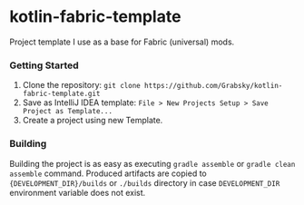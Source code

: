 # kotlin-fabric-template
Project template I use as a base for Fabric (universal) mods.

### Getting Started
1. Clone the repository: `git clone https://github.com/Grabsky/kotlin-fabric-template.git`
2. Save as IntelliJ IDEA template: `File > New Projects Setup > Save Project as Template...`
3. Create a project using new Template.

### Building
Building the project is as easy as executing `gradle assemble` or `gradle clean assemble` command.
Produced artifacts are copied to `{DEVELOPMENT_DIR}/builds` or `./builds` directory in case `DEVELOPMENT_DIR` environment variable does not exist.
